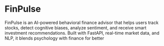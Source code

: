 # FinPulse
FinPulse is an AI-powered behavioral finance advisor that helps users track stocks, detect cognitive biases, analyze sentiment, and receive smart investment recommendations. Built with FastAPI, real-time market data, and NLP, it blends psychology with finance for better
